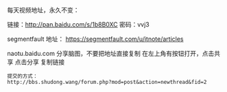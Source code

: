每天视频地址，永久不变：

链接：http://pan.baidu.com/s/1b8B0XC 密码：vvj3


segmentfault 地址：
https://segmentfault.com/u/itnote/articles 



naotu.baidu.com
    分享脑图，不要把地址直接复制
    在左上角有按钮打开，点击共享
    点击分享  复制链接

    
    提交的方式：
    http://bbs.shudong.wang/forum.php?mod=post&action=newthread&fid=2
